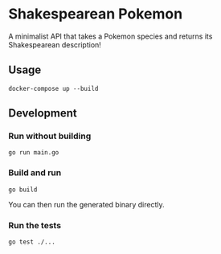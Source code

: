 # Shakespearean Pokemon

A minimalist API that takes a Pokemon species and returns its Shakespearean description!

## Usage

```shell script
docker-compose up --build
```

## Development

### Run without building

```shell script
go run main.go
```

### Build and run

```shell script
go build
```

You can then run the generated binary directly.

### Run the tests

```shell script
go test ./...
```